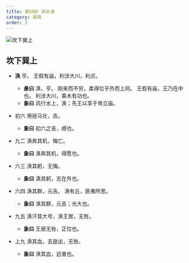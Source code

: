 ```yaml
---
title: 第59卦 风水涣
category: 周易
order: 2
---
```


![坎下巽上](https://upload.wikimedia.org/wikipedia/commons/1/1b/Yijing-59.png)

## 坎下巽上

* **涣** 亨。 王假有庙，利涉大川，利贞。
  * **彖曰** 涣，亨。 刚来而不穷，柔得位乎外而上同。 王假有庙，王乃在中 也。 利涉大川，乘木有功也。
  * **象曰** 风行水上，涣；先王以享于帝立庙。

* 初六 用拯马壮，吉。
  * **象曰** 初六之吉，顺也。

* 九二 涣奔其机，悔亡。
  * **象曰** 涣奔其机，得愿也。

* 六三 涣其躬，无悔。
  * **象曰** 涣其躬，志在外也。

* 六四 涣其群，元吉。 涣有丘，匪夷所思。
  * **象曰** 涣其群，元吉；光大也。

* 九五 涣汗其大号，涣王居，无咎。
  * **象曰** 王居无咎，正位也。

* 上九 涣其血，去逖出，无咎。
  * **象曰** 涣其血，远害也。